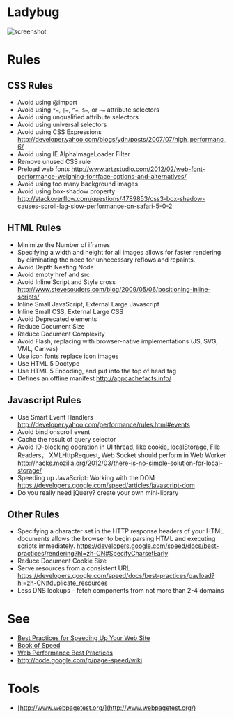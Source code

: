 # Ladybug

![screenshot](https://raw.github.com/bear7/ladybug/master/img/screenshot1.jpg)

# Rules

## CSS Rules
 * Avoid using @import
 * Avoid using `*=`, `|=`, `^=`, `$=`, or `~=` attribute selectors
 * Avoid using unqualified attribute selectors
 * Avoid using universal selectors
 * Avoid using CSS Expressions http://developer.yahoo.com/blogs/ydn/posts/2007/07/high_performanc_6/
 * Avoid using IE AlphaImageLoader Filter
 * Remove unused CSS rule
 * Preload web fonts http://www.artzstudio.com/2012/02/web-font-performance-weighing-fontface-options-and-alternatives/
 * Avoid using too many background images
 * Avoid using box-shadow property http://stackoverflow.com/questions/4789853/css3-box-shadow-causes-scroll-lag-slow-performance-on-safari-5-0-2

## HTML Rules
 * Minimize the Number of iframes
 * Specifying a width and height for all images allows for faster rendering by eliminating the need for unnecessary reflows and repaints.
 * Avoid Depth Nesting Node
 * Avoid empty href and src
 * Avoid Inline Script and Style cross http://www.stevesouders.com/blog/2009/05/06/positioning-inline-scripts/
 * Inline Small JavaScript, External Large Javascript
 * Inline Small CSS, External Large CSS
 * Avoid Deprecated elements
 * Reduce Document Size
 * Reduce Document Complexity
 * Avoid Flash, replacing with browser-native implementations (JS, SVG, VML, Canvas)
 * Use icon fonts replace icon images
 * Use HTML 5 Doctype
 * Use HTML 5 Encoding, and put into the top of head tag
 * Defines an offline manifest http://appcachefacts.info/

## Javascript Rules
 * Use Smart Event Handlers http://developer.yahoo.com/performance/rules.html#events
 * Avoid bind onscroll event
 * Cache the result of query selector
 * Avoid IO-blocking operation in UI thread, like cookie, localStorage, File Readers， XMLHttpRequest, Web Socket should perform in Web Worker http://hacks.mozilla.org/2012/03/there-is-no-simple-solution-for-local-storage/
 * Speeding up JavaScript: Working with the DOM https://developers.google.com/speed/articles/javascript-dom
 * Do you really need jQuery? create your own mini-library

## Other Rules
 * Specifying a character set in the HTTP response headers of your HTML documents allows the browser to begin parsing HTML and executing scripts immediately. <https://developers.google.com/speed/docs/best-practices/rendering?hl=zh-CN#SpecifyCharsetEarly>
 * Reduce Document Cookie Size
 * Serve resources from a consistent URL https://developers.google.com/speed/docs/best-practices/payload?hl=zh-CN#duplicate_resources
 * Less DNS lookups – fetch components from not more than 2-4 domains


# See
 * [Best Practices for Speeding Up Your Web Site](http://developer.yahoo.com/performance/rules.html)
 * [Book of Speed](http://www.bookofspeed.com/)
 * [Web Performance Best Practices](http://code.google.com/intl/zh-CN/speed/page-speed/docs/rules_intro.html)
 * http://code.google.com/p/page-speed/wiki

# Tools
 * [http://www.webpagetest.org/](http://www.webpagetest.org/)

